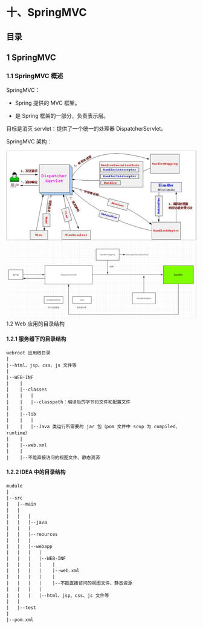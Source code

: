 # 十、SpringMVC

## 目录

## 1 SpringMVC

### 1.1 SpringMVC 概述

SpringMVC：
- Spring 提供的 MVC 框架。

- 是 Spring 框架的一部分，负责表示层。


目标是消灭 servlet：提供了一个统一的处理器 DispatcherServlet。 


SpringMVC 架构：
<div align="center">
<img src="./img/p1.png"><br>
<img src="./img/p2.png">
</div

### 1.2 Web 应用的目录结构

#### 1.2.1 服务器下的目录结构

```
webroot 应用根目录
|
|--html、jsp、css、js 文件等
|
|--WEB-INF
|    |
|    |--classes
|    |   |
|    |   |--classpath：编译后的字节码文件和配置文件
|    |
|    |--lib
|    |   |
|    |   |--Java 类运行所需要的 jar 包（pom 文件中 scop 为 compiled、runtime）
|    |
|    |--web.xml
|    |
|    |--不能直接访问的视图文件、静态资源
```

#### 1.2.2 IDEA 中的目录结构

```
mudule
|
|--src
|   |--main
|   |
|   |   |
|   |   |--java
|   |   |
|   |   |--reources
|   |   |
|   |   |--webapp
|   |   |   |
|   |   |   |--WEB-INF
|   |   |   |    |
|   |   |   |    |--web.xml
|   |   |   |    |
|   |   |   |    |--不能直接访问的视图文件、静态资源
|   |   |   |
|   |   |   |--html、jsp、css、js 文件等
|   |
|   |--test
|
|--pom.xml
```